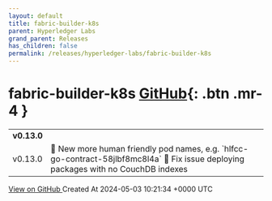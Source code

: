```yaml
---
layout: default
title: fabric-builder-k8s
parent: Hyperledger Labs
grand_parent: Releases
has_children: false
permalink: /releases/hyperledger-labs/fabric-builder-k8s
---
```


# fabric-builder-k8s <span class="fs-3 right-align">[GitHub](https://github.com/hyperledger-labs/fabric-builder-k8s){: .btn .mr-4 }</span>


<div>
    <table>
        <tr>
            <td colspan="2">
                <b>
                    v0.13.0
                </b>
            </td>
        </tr>
        <tr>
            <td>
                <span class="chip">
                    v0.13.0
                </span>
            </td>
            <td>
                🎉 New more human friendly pod names, e.g. `hlfcc-go-contract-58jlbf8mc8l4a`
🐞 Fix issue deploying packages with no CouchDB indexes
            </td>
        </tr>
    </table>
    <a href="https://github.com/hyperledger-labs/fabric-builder-k8s/releases/tag/v0.13.0" class=".btn">
        View on GitHub
    </a>
    <span class="right-align">
        Created At 2024-05-03 10:21:34 +0000 UTC
    </span>
</div>

